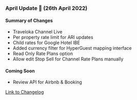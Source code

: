 ### April Update 🚀 (26th April 2022)

#### Summary of Changes
- Traveloka Channel Live
- Per property rate limit for ARI updates
- Child rates for Google Hotel IBE
- Added currency filter for HyperGuest mapping interface
- Read Only Rate Plans option
- Allow edit Stop Sell for Channel Rate Plans manually

#### Coming Soon
- Review API for Airbnb & Booking

[Link to Changelog](https://docs.channex.io/changelog)
